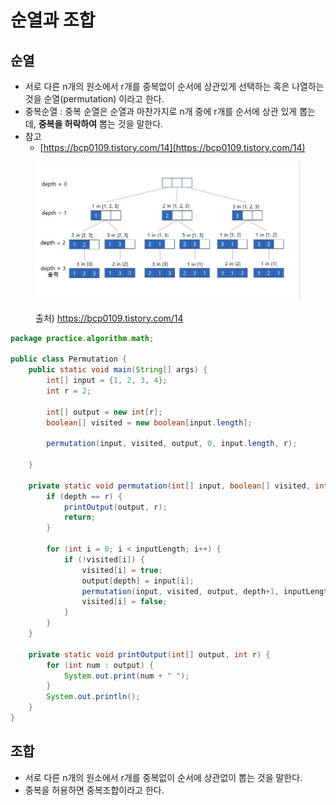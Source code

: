 # 순열과 조합

## 순열

* 서로 다른 n개의 원소에서 r개를 중복없이 순서에 상관있게 선택하는 혹은 나열하는 것을 순열(permutation) 이라고 한다.
* 중복순열 : 중복 순열은 순열과 마찬가지로 n개 중에 r개를 순서에 상관 있게 뽑는데, **중복을 허락하여** 뽑는 것을 말한다.
* 참고
  * [https://bcp0109.tistory.com/14](https://bcp0109.tistory.com/14)

<figure><img src="../../../../.gitbook/assets/image.png" alt=""><figcaption><p>출처) <a href="https://bcp0109.tistory.com/14">https://bcp0109.tistory.com/14</a></p></figcaption></figure>

```java
package practice.algorithm.math;

public class Permutation {
    public static void main(String[] args) {
        int[] input = {1, 2, 3, 4};
        int r = 2;

        int[] output = new int[r];
        boolean[] visited = new boolean[input.length];

        permutation(input, visited, output, 0, input.length, r);

    }

    private static void permutation(int[] input, boolean[] visited, int[] output, int depth, int inputLength, int r) {
        if (depth == r) {
            printOutput(output, r);
            return;
        }

        for (int i = 0; i < inputLength; i++) {
            if (!visited[i]) {
                visited[i] = true;
                output[depth] = input[i];
                permutation(input, visited, output, depth+1, inputLength, r);
                visited[i] = false;
            }
        }
    }

    private static void printOutput(int[] output, int r) {
        for (int num : output) {
            System.out.print(num + " ");
        }
        System.out.println();
    }
}
```

## 조합

* 서로 다른 n개의 원소에서 r개를 중복없이 순서에 상관없이 뽑는 것을 말한다.&#x20;
* 중복을 허용하면 중복조합이라고 한다.&#x20;





